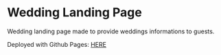 # Wedding Landing Page

Wedding landing page made to provide weddings informations to guests.

Deployed with Github Pages:
[HERE](https://lucaspeixotg.github.io/matheus-amanda/)

